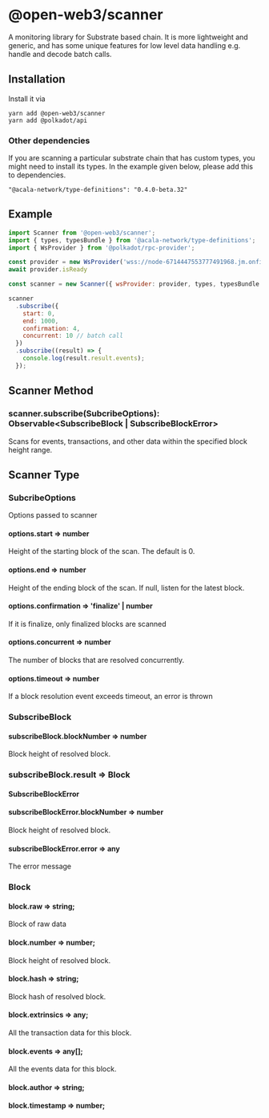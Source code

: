 # @open-web3/scanner

A monitoring library for Substrate based chain. It is more lightweight and generic, and has some unique features for low level data handling e.g. handle and decode batch calls.

## Installation
Install it via 
```console
yarn add @open-web3/scanner
yarn add @polkadot/api
```

### Other dependencies
If you are scanning a particular substrate chain that has custom types, you might need to install its types. In the example given below, please add this to dependencies.
```
"@acala-network/type-definitions": "0.4.0-beta.32"
``` 

## Example

```javascript
import Scanner from '@open-web3/scanner';
import { types, typesBundle } from '@acala-network/type-definitions';
import { WsProvider } from '@polkadot/rpc-provider';

const provider = new WsProvider('wss://node-6714447553777491968.jm.onfinality.io/ws');
await provider.isReady

const scanner = new Scanner({ wsProvider: provider, types, typesBundle });

scanner
  .subscribe({
    start: 0,
    end: 1000,
    confirmation: 4,
    concurrent: 10 // batch call
  })
  .subscribe((result) => {
    console.log(result.result.events);
  });
```

## Scanner Method

### scanner.subscribe(SubcribeOptions): Observable<SubscribeBlock | SubscribeBlockError>

Scans for events, transactions, and other data within the specified block height range.

## Scanner Type

### SubcribeOptions

Options passed to scanner

#### options.start ⇒ number

Height of the starting block of the scan. The default is 0.

#### options.end ⇒ number

Height of the ending block of the scan. If null, listen for the latest block.

#### options.confirmation ⇒ 'finalize' | number

If it is finalize, only finalized blocks are scanned

#### options.concurrent ⇒ number

The number of blocks that are resolved concurrently.

#### options.timeout ⇒ number

If a block resolution event exceeds timeout, an error is thrown

### SubscribeBlock

#### subscribeBlock.blockNumber ⇒ number

Block height of resolved block.

### subscribeBlock.result => Block

#### SubscribeBlockError

#### subscribeBlockError.blockNumber ⇒ number

Block height of resolved block.

#### subscribeBlockError.error ⇒ any

The error message

### Block

#### block.raw ⇒ string;

Block of raw data

#### block.number ⇒ number;

Block height of resolved block.

#### block.hash ⇒ string;

Block hash of resolved block.

#### block.extrinsics ⇒ any;

All the transaction data for this block.

#### block.events ⇒ any[];

All the events data for this block.

#### block.author ⇒ string;

#### block.timestamp ⇒ number;

